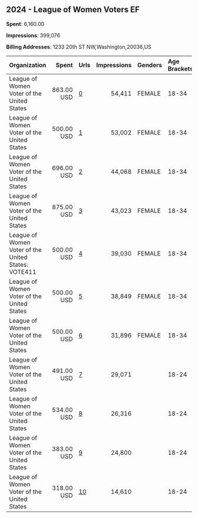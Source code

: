 ## 2024 - League of Women Voters EF 
**Spent**: 6,160.00

**Impressions**: 399,076

**Billing Addresses**: 1233 20th ST NW,Washington,20036,US

|Organization|Spent|Urls|Impressions|Genders|Age Brackets|Country Codes|
|:---|---:|:---|---:|:---|:---|:---|
|League of Women Voter of the United States|863.00 USD|[0](https://www.snap.com/political-ads/asset/96dbf641d4fa35f5b81cdc35ddb74784b556f7d00133657a40671f40501017d4?mediaType=mp4)|54,411|FEMALE|18-34|united states|
|League of Women Voter of the United States|500.00 USD|[1](https://www.snap.com/political-ads/asset/96dbf641d4fa35f5b81cdc35ddb74784b556f7d00133657a40671f40501017d4?mediaType=mp4)|53,002|FEMALE|18-34|united states|
|League of Women Voter of the United States|696.00 USD|[2](https://www.snap.com/political-ads/asset/96dbf641d4fa35f5b81cdc35ddb74784b556f7d00133657a40671f40501017d4?mediaType=mp4)|44,068|FEMALE|18-34|united states|
|League of Women Voter of the United States|875.00 USD|[3](https://www.snap.com/political-ads/asset/96dbf641d4fa35f5b81cdc35ddb74784b556f7d00133657a40671f40501017d4?mediaType=mp4)|43,023|FEMALE|18-34|united states|
|League of Women Voter of the United States: VOTE411|500.00 USD|[4](https://www.snap.com/political-ads/asset/96dbf641d4fa35f5b81cdc35ddb74784b556f7d00133657a40671f40501017d4?mediaType=mp4)|39,030|FEMALE|18-34|united states|
|League of Women Voter of the United States|500.00 USD|[5](https://www.snap.com/political-ads/asset/96dbf641d4fa35f5b81cdc35ddb74784b556f7d00133657a40671f40501017d4?mediaType=mp4)|38,849|FEMALE|18-34|united states|
|League of Women Voter of the United States|500.00 USD|[6](https://www.snap.com/political-ads/asset/96dbf641d4fa35f5b81cdc35ddb74784b556f7d00133657a40671f40501017d4?mediaType=mp4)|31,896|FEMALE|18-34|united states|
|League of Women Voter of the United States|491.00 USD|[7](https://www.snap.com/political-ads/asset/9613e633ddfa73565b6f1063020cc68996d7fa67a04a4d772a80fab54aab9f9b?mediaType=mp4)|29,071||18-24|united states|
|League of Women Voter of the United States|534.00 USD|[8](https://www.snap.com/political-ads/asset/9ae84f776e99a60ea71d6ffffd93b8eb299f504ca11d718bf45d0bf4cb0515ab?mediaType=mp4)|26,316||18-24|united states|
|League of Women Voter of the United States|383.00 USD|[9](https://www.snap.com/political-ads/asset/61ca62a21f5ea3cbf410b2f2f7dc11fa65efbd5d987bc000d121b4318e11af64?mediaType=mp4)|24,800||18-24|united states|
|League of Women Voter of the United States|318.00 USD|[10](https://www.snap.com/political-ads/asset/18f29cb0867186585ff6b5f520ab0809228b14ef2e008195f635e05db5eb916e?mediaType=mp4)|14,610||18-24|united states|
